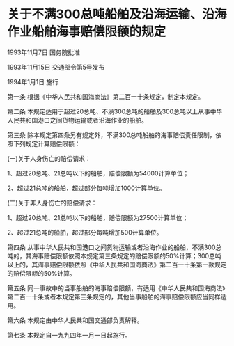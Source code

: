 # 关于不满300总吨船舶及沿海运输、沿海作业船舶海事赔偿限额的规定

1993年11月7日 国务院批准　

1993年11月15日 交通部令第5号发布　

1994年1月1日 施行

<!-- INFO END -->

第一条 根据《中华人民共和国海商法》第二百一十条规定，制定本规定。

第二条 本规定适用于超过20总吨、不满300总吨的船舶及300总吨以上从事中华人民共和国港口之间货物运输或者沿海作业的船舶。

第三条 除本规定第四条另有规定外，不满300总吨船舶的海事赔偿责任限制，依照下列规定计算赔偿限额：

(一)关于人身伤亡的赔偿请求：

1、超过20总吨、21总吨以下的船舶，赔偿限额为54000计算单位；

2、超过21总吨的船舶，超过部分每吨增加1000计算单位。

(二)关于非人身伤亡的赔偿请求：

1、超过20总吨、21总吨以下的船舶，赔偿限额为27500计算单位；

2、超过21总吨的船舶，超过部分每吨增加500计算单位。

第四条 从事中华人民共和国港口之间货物运输或者沿海作业的船舶，不满300总吨的，其海事赔偿限额依照本规定第三条规定的赔偿限额的50%计算；300总吨以上的，其海事赔偿限额依照《中华人民共和国海商法》第二百一十条第一款规定的赔偿限额的50%计算。

第五条 同一事故中的当事船舶的海事赔偿限额，有适用《中华人民共和国海商法》第二百一十条或者本规定第三条规定的，其他当事船舶的海事赔偿限额应当同样适用。

第六条 本规定由中华人民共和国交通部负责解释。

第七条 本规定自一九九四年一月一日起施行。
